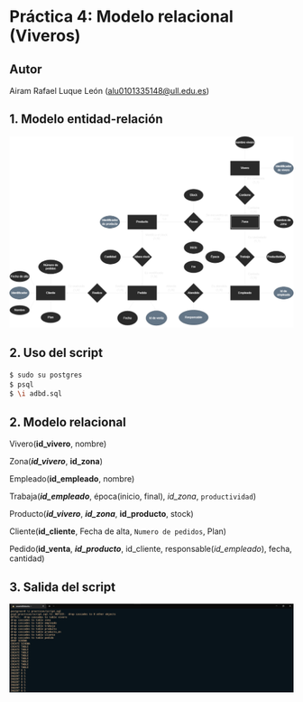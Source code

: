 # Práctica 4: Modelo relacional (Viveros)

## Autor

Airam Rafael Luque León (alu0101335148@ull.edu.es)

## 1. Modelo entidad-relación

![entity-relation-model](img/entity-relation-model.png)

## 2. Uso del script

```bash
$ sudo su postgres
$ psql 
$ \i adbd.sql
```

## 2. Modelo relacional

Vivero(**id_vivero**, nombre)

Zona(**_id_vivero_**, **id_zona**)

Empleado(**id_empleado**, nombre)

Trabaja(**_id_empleado_**, época(inicio, final), _id_zona_, `productividad`)

Producto(**_id_vivero_**, **_id_zona_**, **id_producto**, stock)

Cliente(**id_cliente**, Fecha de alta, `Numero de pedidos`, Plan)

Pedido(**id_venta**, **_id_producto_**, id_cliente, responsable(_id_empleado_), fecha, cantidad)

## 3. Salida del script

![output](img/output.png)
